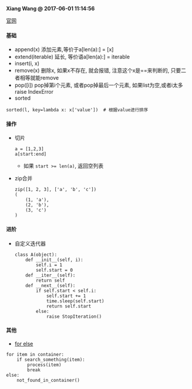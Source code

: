 **Xiang Wang @ 2017-06-01 11:14:56**

[官网](https://docs.python.org/3/tutorial/datastructures.html#more-on-lists)

#### 基础
* append(x) 添加元素,等价于a[len(a):] = [x]
* extend(iterable) 延长, 等价语a[len(a):] = iterable
* insert(i, x)
* remove(x) 删除x, 如果x不存在, 就会报错, 注意这个x是==来判断的, 只要二者相等就能remove
* pop([i]) pop掉第i个元素, 或者pop掉最后一个元素, 如果list为空,或者i太多 raise IndexError
* sorted
```
sorted(l, key=lambda x: x['value'])  # 根据value进行排序
```


#### 操作
* 切片
    ```
    a = [1,2,3]
    a[start:end]
    ```
    * 如果 `start >= len(a)`, 返回空列表

* zip合并
    ```
    zip([1, 2, 3], ['a', 'b', 'c'])
    (
        (1, 'a'),
        (2, 'b'),
        (3, 'c')
    )
    ```

#### 进阶
* 自定义迭代器
    ```
    class A(object):
        def __init__(self, i):
            self.i = 1
            self.start = 0
        def __iter__(self):
            return self
        def __next__(self):
            if self.start < self.i:
                self.start += 1
                time.sleep(self.start)
                return self.start
            else:
                raise StopIteration()
    ```


#### 其他
* [for else](http://book.pythontips.com/en/latest/for_-_else.html)
```
for item in container:
    if search_something(item):
        process(item)
        break
else:
    not_found_in_container()
```
